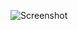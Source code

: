 
![Screenshot](https://github.com/Rachels-Courses/CS210-Discrete-Structures/blob/master/Resources/Program%20Illustrations/1.1%20Tennis/Screenshot.png?raw=true "")
